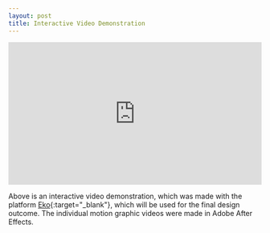 ```yaml
---
layout: post
title: Interactive Video Demonstration
---
```


<style>.embed-container { position: relative; padding-bottom: 56.25%; height: 0; overflow: hidden; max-width: 100%; } .embed-container iframe, .embed-container object, .embed-container embed { position: absolute; top: 0; left: 0; width: 100%; height: 100%; }</style>

<div class='embed-container'>
	<iframe src="https://video.helloeko.com/v/AjQ5dz/embed?publisherID=h5b9hm" frameborder="0" allowfullscreen></iframe>
</div>	  

Above is an interactive video demonstration, which was made with the platform [Eko](https://helloeko.com/){:target="_blank"}, which will be used for the final design outcome. The individual motion graphic videos were made in Adobe After Effects.